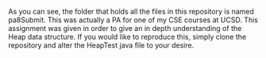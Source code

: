 As you can see, the folder that holds all the files in this repository is named pa8Submit. This was actually a PA for one of my CSE courses at UCSD.
This assignment was given in order to give an in depth understanding of the Heap data structure. If you would like to reproduce this, simply clone the repository and alter the HeapTest java file to your desire.
